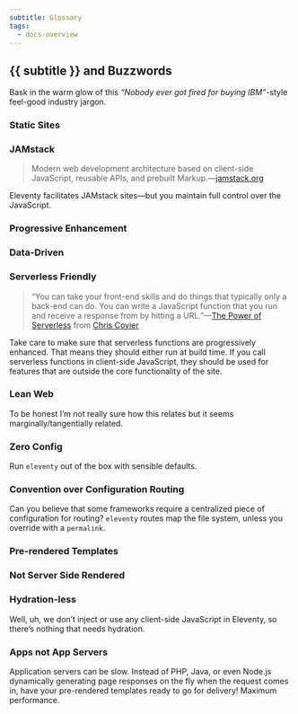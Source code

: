 ```yaml
---
subtitle: Glossary
tags:
  - docs-overview
---
```


## {{ subtitle }} and Buzzwords

Bask in the warm glow of this _“Nobody ever got fired for buying IBM”_-style feel-good industry jargon.

### Static Sites

### JAMstack

> Modern web development architecture based on client-side JavaScript, reusable APIs, and prebuilt Markup.—[jamstack.org](https://jamstack.org/)

Eleventy facilitates JAMstack sites—but you maintain full control over the JavaScript.

### Progressive Enhancement

### Data-Driven

### Serverless Friendly

> “You can take your front-end skills and do things that typically only a back-end can do. You can write a JavaScript function that you run and receive a response from by hitting a URL.”—[The Power of Serverless](https://thepowerofserverless.info/) from [Chris Coyier](https://twitter.com/chriscoyier)

Take care to make sure that <span class="buzzword">serverless</span> functions are <span class="buzzword">progressively enhanced</span>. That means they should either run at build time. If you call <span class="buzzword">serverless</span> functions in client-side JavaScript, they should be used for features that are outside the core functionality of the site.

### Lean Web

To be honest I’m not really sure how this relates but it seems marginally/tangentially related.

### Zero Config

Run `eleventy` out of the box with sensible defaults.

### Convention over Configuration Routing

Can you believe that some frameworks require a centralized piece of configuration for routing? `eleventy` routes map the file system, unless you override with a `permalink`.

### Pre-rendered Templates

### Not Server Side Rendered

### Hydration-less

Well, uh, we don’t inject or use any client-side JavaScript in Eleventy, so there’s nothing that needs hydration.

### Apps not App Servers

Application servers can be slow. Instead of PHP, Java, or even Node.js dynamically generating page responses on the fly when the request comes in, have your pre-rendered templates ready to go for delivery! Maximum performance.
